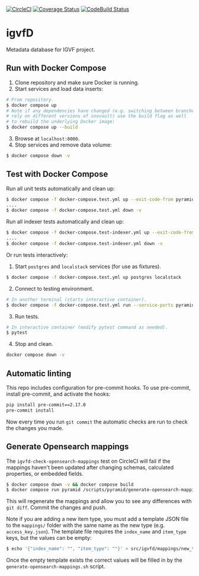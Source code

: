 [![CircleCI](https://circleci.com/gh/IGVF-DACC/igvfd/tree/dev.svg?style=svg)](https://circleci.com/gh/IGVF-DACC/igvfd/tree/dev)
[![Coverage Status](https://coveralls.io/repos/github/IGVF-DACC/igvfd/badge.svg?branch=dev)](https://coveralls.io/github/IGVF-DACC/igvfd?branch=dev)
[![CodeBuild Status](https://codebuild.us-west-2.amazonaws.com/badges?uuid=eyJlbmNyeXB0ZWREYXRhIjoiM04wWmZ5MlB0SlRVRWZpYjVOZFV5Y0hvU0FTRStlR0d5SDFjS0k0byt2ekxhK3NzYk1yTStEN1kycWppR1RRVHh0UlVBdllvZk4rSkdrdTB4UGVpdmpzPSIsIml2UGFyYW1ldGVyU3BlYyI6Img2aXJEOVY0emxRYndiVFIiLCJtYXRlcmlhbFNldFNlcmlhbCI6MX0%3D&branch=dev)](https://us-west-2.codebuild.aws.amazon.com/project/eyJlbmNyeXB0ZWREYXRhIjoiRkduanVzYVRjSXFJY0N1T0dpQm5YNGowK09PSUVWdndycDR6Qm42RE5OUkY3Qy9ON0tLL0MvMmFjcHZFckJZUE80VU92dkFTMFp3dzNHSFBXYjJiMzZaL000d00wdmV2THBIWHNqYVNMU2NraVo2bDcyeUlIeTZ4RmhRSERFYlZSNEFadzI4SnVMNXYiLCJpdlBhcmFtZXRlclNwZWMiOiJRcWtkN3pRRUJLMThST05QIiwibWF0ZXJpYWxTZXRTZXJpYWwiOjF9)
# igvfD
Metadata database for IGVF project.

## Run with Docker Compose
1. Clone repository and make sure Docker is running.
2. Start services and load data inserts:
```bash
# From repository.
$ docker compose up
# Note if any dependencies have changed (e.g. switching between branches that
# rely on different versions of snovault) use the build flag as well
# to rebuild the underlying Docker image:
$ docker compose up --build
```
3. Browse at `localhost:8000`.
4. Stop services and remove data volume:
```bash
$ docker compose down -v
```

## Test with Docker Compose
Run all unit tests automatically and clean up:
```bash
$ docker compose -f docker-compose.test.yml up --exit-code-from pyramid
....
$ docker compose -f docker-compose.test.yml down -v
```

Run all indexer tests automatically and clean up:
```bash
$ docker compose -f docker-compose.test-indexer.yml up --exit-code-from indexer-tests
....
$ docker compose -f docker-compose.test-indexer.yml down -v
```

Or run tests interactively:
1. Start `postgres` and `localstack` services (for use as fixtures).
```bash
$ docker compose -f docker-compose.test.yml up postgres localstack
```
2. Connect to testing environment.
```bash
# In another terminal (starts interactive container).
$ docker compose -f docker-compose.test.yml run --service-ports pyramid /bin/bash
```
3. Run tests.
```bash
# In interactive container (modify pytest command as needed).
$ pytest
```
4. Stop and clean.
```bash
docker compose down -v
```

## Automatic linting
This repo includes configuration for pre-commit hooks. To use pre-commit, install pre-commit, and activate the hooks:
```bash
pip install pre-commit==2.17.0
pre-commit install
```
Now every time you run `git commit` the automatic checks are run to check the changes you made.


## Generate Opensearch mappings

The `igvfd-check-opensearch-mappings` test on CircleCI will fail if the mappings haven't been updated after changing schemas, calculated properties, or embedded fields.

```bash
$ docker compose down -v && docker compose build
$ docker compose run pyramid /scripts/pyramid/generate-opensearch-mappings.sh
```

This will regenerate the mappings and allow you to see any differences with `git diff`. Commit the changes and push.

Note if you are adding a new item type, you must add a template JSON file to the `mappings/` folder with the same name as the new type (e.g. `access_key.json`). The template file requires the `index_name` and `item_type` keys, but the values can be empty:

```bash
$ echo '{"index_name": "", "item_type": ""}' > src/igvfd/mappings/new_type.json
```

Once the empty template exists the correct values will be filled in by the `generate-opensearch-mappings.sh` script.
